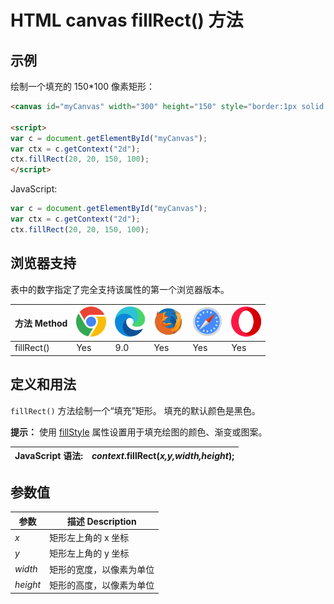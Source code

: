 HTML canvas fillRect() 方法
===

## 示例

绘制一个填充的 150\*100 像素矩形：

```html idoc:preview:iframe
<canvas id="myCanvas" width="300" height="150" style="border:1px solid #d3d3d3;">您的浏览器不支持 HTML5 canvas 标签。</canvas>

<script>
var c = document.getElementById("myCanvas");
var ctx = c.getContext("2d");
ctx.fillRect(20, 20, 150, 100);
</script>
```

JavaScript:

```js
var c = document.getElementById("myCanvas");
var ctx = c.getContext("2d");
ctx.fillRect(20, 20, 150, 100);
```

## 浏览器支持

表中的数字指定了完全支持该属性的第一个浏览器版本。

| 方法 Method | ![chrome][1] | ![edge][2] | ![firefox][3] | ![safari][4] | ![opera][5] |
| ----------- | --- | --- | --- | --- | --- |
| fillRect() | Yes | 9.0 | Yes | Yes | Yes |
<!--rehype:style=width: 100%; display: inline-table;-->

## 定义和用法

`fillRect()` 方法绘制一个“填充”矩形。 填充的默认颜色是黑色。

**提示：** 使用 [fillStyle](canvas_fillstyle.md) 属性设置用于填充绘图的颜色、渐变或图案。

| JavaScript 语法: | *context*.fillRect(*x,y,width,height*); |
| ------- | ------- |
<!--rehype:style=width: 100%; display: inline-table;-->

## 参数值

| 参数 | 描述 Description |
| ----- | ----- |
| *x*       | 矩形左上角的 x 坐标 |
| *y*       | 矩形左上角的 y 坐标 |
| *width*   | 矩形的宽度，以像素为单位 |
| *height*  | 矩形的高度，以像素为单位 |


[1]: ../assets/chrome.svg
[2]: ../assets/edge.svg
[3]: ../assets/firefox.svg
[4]: ../assets/safari.svg
[5]: ../assets/opera.svg